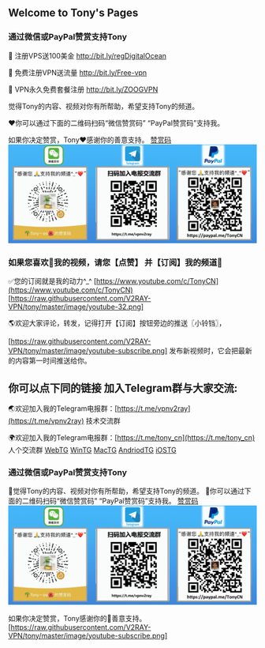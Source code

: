 ## Welcome to Tony's Pages

### 通过微信或PayPal赞赏支持Tony
🚗 注册VPS送100美金 http://bit.ly/regDigitalOcean

🚕 免费注册VPN送流量 http://bit.ly/Free-vpn

🚙 VPN永久免费套餐注册 http://bit.ly/ZOOGVPN

觉得Tony的内容、视频对你有所帮助，希望支持Tony的频道。

❤️你可以通过下面的二维码扫码“微信赞赏码” “PayPal赞赏码”支持我。

如果你决定赞赏，Tony❤️感谢你的善意️支持。
[赞赏码](https://raw.githubusercontent.com/V2RAY-VPN/tony/master/tony_weixin_paypal_donate.GIF)
![赞赏码](https://raw.githubusercontent.com/V2RAY-VPN/tony/master/tony_weixin_paypal_donate.GIF)
### 如果您喜欢🧡我的视频，请您【点赞】 并【订阅】我的频道💙

✅您的订阅就是我的动力^_^ [https://www.youtube.com/c/TonyCN](https://www.youtube.com/c/TonyCN) [https://raw.githubusercontent.com/V2RAY-VPN/tony/master/image/youtube-32.png]

🌎欢迎大家评论，转发，记得打开【订阅】按钮旁边的推送〖小铃铛〗，

[https://raw.githubusercontent.com/V2RAY-VPN/tony/master/image/youtube-subscribe.png] 发布新视频时，它会把最新的内容第一时间推送给你。

## 你可以点下同的链接 加入Telegram群与大家交流:

🌏欢迎加入我的Telegram电报群：[https://t.me/vpnv2ray](https://t.me/vpnv2ray)  技术交流群

🌍欢迎加入我的Telegram电报群：[https://t.me/tony_cn](https://t.me/tony_cn)  人个交流群
[WebTG](https://web.telegram.org) [WinTG](https://git.io/Telegram.exe) [MacTG](https://git.io/Telegram.zip) [AndriodTG](https://git.io/Telegram.apk) [iOSTG](https://itunes.apple.com/app/telegram-messenger/id686449807)

### 通过微信或PayPal赞赏支持Tony

💖觉得Tony的内容、视频对你有所帮助，希望支持Tony的频道。
💖你可以通过下面的二维码扫码“微信赞赏码” “PayPal赞赏码”支持我。
[赞赏码](https://raw.githubusercontent.com/V2RAY-VPN/tony/master/tony_weixin_paypal_donate.GIF)
![赞赏码](https://raw.githubusercontent.com/V2RAY-VPN/tony/master/tony_weixin_paypal_donate.GIF)

如果你决定赞赏，Tony感谢你的💖善意️支持。[https://raw.githubusercontent.com/V2RAY-VPN/tony/master/image/youtube-subscribe.png]



